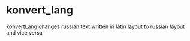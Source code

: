 # konvert_lang
konvertLang changes russian text written in latin layout to russian layout and vice versa
